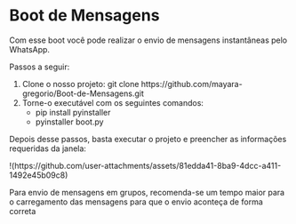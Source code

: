 <h1>Boot de Mensagens</h1>

<p>
  Com esse boot você pode realizar o envio de mensagens instantâneas pelo WhatsApp.
</p>

Passos a seguir:
<ol>
  <li>
    Clone o nosso projeto: git clone https://github.com/mayara-gregorio/Boot-de-Mensagens.git
  </li>
  <li>
    Torne-o executável com os seguintes comandos:
    <ul>
      <li>
        pip install pyinstaller
      </li>
      <li>
        pyinstaller boot.py 
      </li>
    </ul>
  </li>
</ol>
<p>
  Depois desse passos, basta executar o projeto e preencher as informações requeridas da janela:
</p>
!(https://github.com/user-attachments/assets/81edda41-8ba9-4dcc-a411-1492e45b09c8)
<p>
  Para envio de mensagens em grupos, recomenda-se um tempo maior para o carregamento das mensagens para que o envio aconteça de forma correta
</p>
